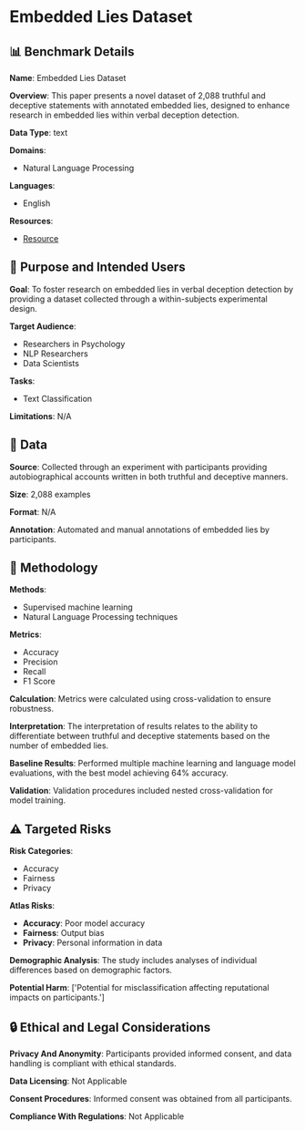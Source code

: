 # Embedded Lies Dataset

## 📊 Benchmark Details

**Name**: Embedded Lies Dataset

**Overview**: This paper presents a novel dataset of 2,088 truthful and deceptive statements with annotated embedded lies, designed to enhance research in embedded lies within verbal deception detection.

**Data Type**: text

**Domains**:
- Natural Language Processing

**Languages**:
- English

**Resources**:
- [Resource](https://osf.io/jzrvh/?view_only=0195bd62f6974482b02fbc3c2912dbf4)

## 🎯 Purpose and Intended Users

**Goal**: To foster research on embedded lies in verbal deception detection by providing a dataset collected through a within-subjects experimental design.

**Target Audience**:
- Researchers in Psychology
- NLP Researchers
- Data Scientists

**Tasks**:
- Text Classification

**Limitations**: N/A

## 💾 Data

**Source**: Collected through an experiment with participants providing autobiographical accounts written in both truthful and deceptive manners.

**Size**: 2,088 examples

**Format**: N/A

**Annotation**: Automated and manual annotations of embedded lies by participants.

## 🔬 Methodology

**Methods**:
- Supervised machine learning
- Natural Language Processing techniques

**Metrics**:
- Accuracy
- Precision
- Recall
- F1 Score

**Calculation**: Metrics were calculated using cross-validation to ensure robustness.

**Interpretation**: The interpretation of results relates to the ability to differentiate between truthful and deceptive statements based on the number of embedded lies.

**Baseline Results**: Performed multiple machine learning and language model evaluations, with the best model achieving 64% accuracy.

**Validation**: Validation procedures included nested cross-validation for model training.

## ⚠️ Targeted Risks

**Risk Categories**:
- Accuracy
- Fairness
- Privacy

**Atlas Risks**:
- **Accuracy**: Poor model accuracy
- **Fairness**: Output bias
- **Privacy**: Personal information in data

**Demographic Analysis**: The study includes analyses of individual differences based on demographic factors.

**Potential Harm**: ['Potential for misclassification affecting reputational impacts on participants.']

## 🔒 Ethical and Legal Considerations

**Privacy And Anonymity**: Participants provided informed consent, and data handling is compliant with ethical standards.

**Data Licensing**: Not Applicable

**Consent Procedures**: Informed consent was obtained from all participants.

**Compliance With Regulations**: Not Applicable
